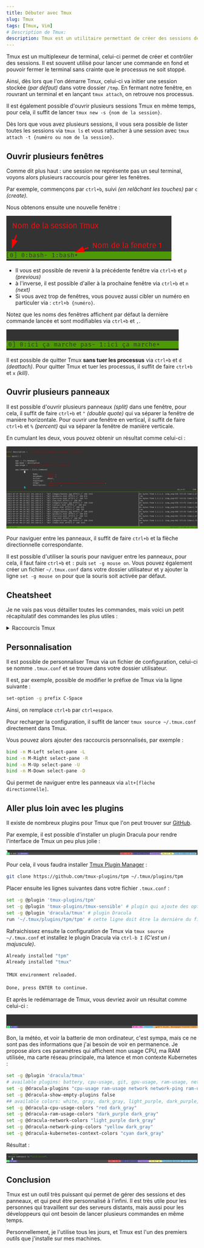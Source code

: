```yaml
---
title: Débuter avec Tmux
slug: Tmux
tags: [Tmux, Vim]
# Description de Tmux: 
description: Tmux est un utilitaire permettant de créer des sessions de terminal. Celui-ci est très utile pour lancer des commandes en fond et pouvoir fermer le terminal sans crainte que le processus ne soit stoppé, nous allons voir comment l'utiliser
---
```


Tmux est un multiplexeur de terminal, celui-ci permet de créer et contrôler des sessions. Il est souvent utilisé pour lancer une commande en fond et pouvoir fermer le terminal sans crainte que le processus ne soit stoppé.

Ainsi, dès lors que l'on démarre Tmux, celui-ci va initier une session stockée *(par défaut)* dans votre dossier `/tmp`. En fermant notre fenêtre, en rouvrant un terminal et en lançant `tmux attach`, on retrouve nos processus.

Il est également possible d'ouvrir plusieurs sessions Tmux en même temps, pour cela, il suffit de lancer `tmux new -s {nom de la session}`.

Dès lors que vous avez plusieurs sessions, il vous sera possible de lister toutes les sessions via `tmux ls` et vous rattacher à une session avec `tmux attach -t {numéro ou nom de la session}`.

## Ouvrir plusieurs fenêtres

Comme dit plus haut : une session ne représente pas un seul terminal, voyons alors plusieurs raccourcis pour gérer les fenêtres.

Par exemple, commençons par `ctrl+b`, suivi *(en relâchant les touches)* par `c` *(create).*

Nous obtenons ensuite une nouvelle fenêtre :

![Nouvelle fenêtre](/img/Tmux/tmux-nom.png)

- Il vous est possible de revenir à la précédente fenêtre via `ctrl+b` et `p` *(previous)*
- à l'inverse, il est possible d'aller à la prochaine fenêtre via `ctrl+b` et `n` *(next)*
- Si vous avez trop de fenêtres, vous pouvez aussi cibler un numéro en particuler via : `ctrl+b {numéro}`.

Notez que les noms des fenêtres affichent par défaut la dernière commande lancée et sont modifiables via `ctrl+b` et `,`.

![Nommage fenêtre](/img/Tmux/tmux-session.png)

Il est possible de quitter Tmux **sans tuer les processus** via `ctrl+b` et `d` *(deattach)*. Pour quitter Tmux et tuer les processus, il suffit de faire `ctrl+b` et `x` *(kill)*.

## Ouvrir plusieurs panneaux

Il est possible d'ouvrir plusieurs panneaux *(split)* dans une fenêtre, pour cela, il suffit de faire `ctrl+b` et `"` *(double quote)* qui va séparer la fenêtre de manière horizontale. Pour ouvrir une fenêtre en vertical, il suffit de faire `ctrl+b` et `%` *(percent)* qui va séparer la fenêtre de manière verticale.

En cumulant les deux, vous pouvez obtenir un résultat comme celui-ci :

![Multi-fenetres](/img/Tmux/multifenetrage.png)

Pour naviguer entre les panneaux, il suffit de faire `ctrl+b` et la flèche directionnelle correspondante.

Il est possible d'utiliser la souris pour naviguer entre les panneaux, pour cela, il faut faire `ctrl+b` et `:` puis `set -g mouse on`. Vous pouvez également créer un fichier `~/.tmux.conf` dans votre dossier utilisateur et y ajouter la ligne `set -g mouse on` pour que la souris soit activée par défaut.

## Cheatsheet

Je ne vais pas vous détailler toutes les commandes, mais voici un petit récapitulatif des commandes les plus utiles :

<details>
<summary>Raccourcis Tmux</summary>

### Commandes de base

- `tmux new` : Créer une nouvelle session Tmux
- `tmux attach -t <session_name>` : Se connecter à une session Tmux existante
- `tmux switch -t <session_name>` : Changer de session Tmux
- `tmux list-sessions` : Afficher la liste des sessions Tmux
- `tmux detach` (ou `Ctrl-b d`) : Se détacher d'une session Tmux en cours
- `tmux kill-session -t <session_name>` : Fermer une session Tmux

## Commandes de préfixe

- `Ctrl-b` : Touche de préfixe par défaut (peut être modifiée)
- `Ctrl-b c` : Créer une nouvelle fenêtre
- `Ctrl-b n` : Aller à la fenêtre suivante
- `Ctrl-b p` : Aller à la fenêtre précédente
- `Ctrl-b l` : Basculer vers la dernière fenêtre utilisée
- `Ctrl-b 0-9` : Aller à la fenêtre numérotée
- `Ctrl-b &` : Fermer la fenêtre actuelle
- `Ctrl-b ,` : Renommer la fenêtre actuelle

## Commandes de division de fenêtre

- `Ctrl-b %` : Diviser la fenêtre verticalement
- `Ctrl-b "` : Diviser la fenêtre horizontalement
- `Ctrl-b flèche directionnelle` : Naviguer entre les panneaux
- `Ctrl-b espace` : Basculer le layout du panneau
- `Ctrl-b z` : Mettre le panneau en plein écran
- `Ctrl-b {` : Déplacer le panneau actif vers la gauche
- `Ctrl-b }` : Déplacer le panneau actif vers la droite
- `Ctrl-b Ctrl-flèche directionnelle` : Redimensionner le panneau actif

## Autres commandes utiles

- `Ctrl-b ?` : Afficher la liste des commandes disponibles
- `Ctrl-b :` : Accéder au mode de commande
- `Ctrl-b d` : Se détacher de la session en cours
- `Ctrl-b t` : Afficher l'horloge
- `Ctrl-b [` : Activer le mode de copie (navigation avec les touches fléchées, espace pour commencer la sélection, entrée pour copier)
- `Ctrl-b ]` : Coller le texte copié précédemment
- `Ctrl-b !` : Déplacer la fenêtre actuelle dans une nouvelle session
- `Ctrl-b $` : Renommer la session en cours

</details>

## Personnalisation

Il est possible de personnaliser Tmux via un fichier de configuration, celui-ci se nomme `.tmux.conf` et se trouve dans votre dossier utilisateur.

Il est, par exemple, possible de modifier le préfixe de Tmux via la ligne suivante :

```bash
set-option -g prefix C-Space
```
Ainsi, on remplace `ctrl+b` par `ctrl+espace`.

Pour recharger la configuration, il suffit de lancer `tmux source ~/.tmux.conf` directement dans Tmux.

Vous pouvez alors ajouter des raccourcis personnalisés, par exemple :

```bash
bind -n M-Left select-pane -L
bind -n M-Right select-pane -R
bind -n M-Up select-pane -U
bind -n M-Down select-pane -D
```

Qui permet de naviguer entre les panneaux via `alt+[flèche directionnelle]`.

## Aller plus loin avec les plugins

Il existe de nombreux plugins pour Tmux que l'on peut trouver sur [GitHub](https://github.com/tmux-plugins/list).

Par exemple, il est possible d'installer un plugin Dracula pour rendre l'interface de Tmux un peu plus jolie :

![Dracula](/img/Tmux/theme-dracula.png)

Pour cela, il vous faudra installer [Tmux Plugin Manager](https://github.com/tmux-plugins/tpm) :

```bash
git clone https://github.com/tmux-plugins/tpm ~/.tmux/plugins/tpm
```

Placer ensuite les lignes suivantes dans votre fichier `.tmux.conf` :

```bash
set -g @plugin 'tmux-plugins/tpm'
set -g @plugin 'tmux-plugins/tmux-sensible' # plugin qui ajoute des options par défaut, optionnel
set -g @plugin 'dracula/tmux' # plugin Dracula
run '~/.tmux/plugins/tpm/tpm' # cette ligne doit être la dernière du fichier
```

Rafraichissez ensuite la configuration de Tmux via `tmux source ~/.tmux.conf` et installez le plugin Dracula via `ctrl-b I` *(C'est un i majuscule)*.

```bash Réponse
Already installed "tpm"                                                                                                                                                [0/0]
Already installed "tmux"                   

TMUX environment reloaded.                 

Done, press ENTER to continue. 
```

Et après le redémarrage de Tmux, vous devriez avoir un résultat comme celui-ci :

![Dracula](/img/Tmux/dracula-default.png)

Bon, la météo, et voir la batterie de mon ordinateur, c'est sympa, mais ce ne sont pas des informations que j'ai besoin de voir en permanence. Je propose alors ces paramètres qui affichent mon usage CPU, ma RAM utilisée, ma carte réseau principale, ma latence et mon contexte Kubernetes :

```bash
set -g @plugin 'dracula/tmux'
# available plugins: battery, cpu-usage, git, gpu-usage, ram-usage, network, network-bandwidth, network-ping, attached-clients, network-vpn, weather, time, spotify-tui, kubernetes-context
set -g @dracula-plugins "cpu-usage ram-usage network network-ping ram-usage, network-bandwidth, kubernetes-context"
set -g @dracula-show-empty-plugins false
## available colors: white, gray, dark_gray, light_purple, dark_purple, cyan, green, orange, red, pink, yellow
set -g @dracula-cpu-usage-colors "red dark_gray"
set -g @dracula-ram-usage-colors "dark_purple dark_gray"
set -g @dracula-network-colors "light_purple dark_gray"
set -g @dracula-network-ping-colors "yellow dark_gray"
set -g @dracula-kubernetes-context-colors "cyan dark_gray"
```

Résultat :

![Dracula perso](/img/Tmux/dracula-perso.png)

## Conclusion

Tmux est un outil très puissant qui permet de gérer des sessions et des panneaux, et qui peut être personnalisé à l'infini. Il est très utile pour les personnes qui travaillent sur des serveurs distants, mais aussi pour les développeurs qui ont besoin de lancer plusieurs commandes en même temps.

Personnellement, je l'utilise tous les jours, et Tmux est l'un des premiers outils que j'installe sur mes machines.